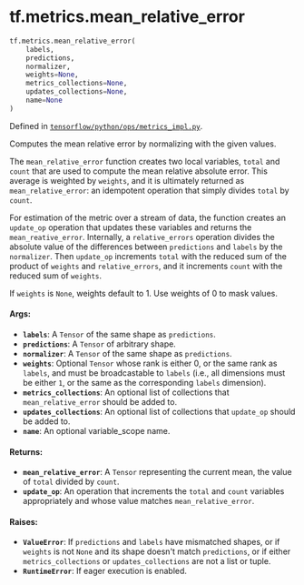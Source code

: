 <div itemscope itemtype="http://developers.google.com/ReferenceObject">
<meta itemprop="name" content="tf.metrics.mean_relative_error" />
<meta itemprop="path" content="Stable" />
</div>

# tf.metrics.mean_relative_error

``` python
tf.metrics.mean_relative_error(
    labels,
    predictions,
    normalizer,
    weights=None,
    metrics_collections=None,
    updates_collections=None,
    name=None
)
```



Defined in [`tensorflow/python/ops/metrics_impl.py`](https://www.tensorflow.org/code/tensorflow/python/ops/metrics_impl.py).

Computes the mean relative error by normalizing with the given values.

The `mean_relative_error` function creates two local variables,
`total` and `count` that are used to compute the mean relative absolute error.
This average is weighted by `weights`, and it is ultimately returned as
`mean_relative_error`: an idempotent operation that simply divides `total` by
`count`.

For estimation of the metric over a stream of data, the function creates an
`update_op` operation that updates these variables and returns the
`mean_reative_error`. Internally, a `relative_errors` operation divides the
absolute value of the differences between `predictions` and `labels` by the
`normalizer`. Then `update_op` increments `total` with the reduced sum of the
product of `weights` and `relative_errors`, and it increments `count` with the
reduced sum of `weights`.

If `weights` is `None`, weights default to 1. Use weights of 0 to mask values.

#### Args:

* <b>`labels`</b>: A `Tensor` of the same shape as `predictions`.
* <b>`predictions`</b>: A `Tensor` of arbitrary shape.
* <b>`normalizer`</b>: A `Tensor` of the same shape as `predictions`.
* <b>`weights`</b>: Optional `Tensor` whose rank is either 0, or the same rank as
    `labels`, and must be broadcastable to `labels` (i.e., all dimensions must
    be either `1`, or the same as the corresponding `labels` dimension).
* <b>`metrics_collections`</b>: An optional list of collections that
    `mean_relative_error` should be added to.
* <b>`updates_collections`</b>: An optional list of collections that `update_op` should
    be added to.
* <b>`name`</b>: An optional variable_scope name.


#### Returns:

* <b>`mean_relative_error`</b>: A `Tensor` representing the current mean, the value of
    `total` divided by `count`.
* <b>`update_op`</b>: An operation that increments the `total` and `count` variables
    appropriately and whose value matches `mean_relative_error`.


#### Raises:

* <b>`ValueError`</b>: If `predictions` and `labels` have mismatched shapes, or if
    `weights` is not `None` and its shape doesn't match `predictions`, or if
    either `metrics_collections` or `updates_collections` are not a list or
    tuple.
* <b>`RuntimeError`</b>: If eager execution is enabled.
